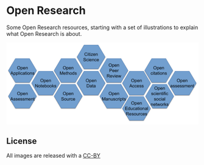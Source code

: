 # Open Research

Some Open Research resources, starting with a set of illustrations to explain what Open Research is about.

![Open Research](https://raw.githubusercontent.com/alexarje/open-research/main/puzzle-illustration/English/open-research-puzzle.png)

## License

All images are released with a [CC-BY](license)
